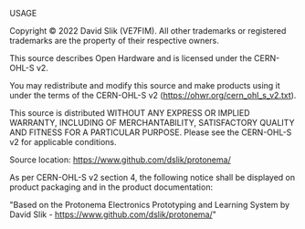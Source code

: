 USAGE

Copyright © 2022 David Slik (VE7FIM). All other trademarks or registered trademarks are the property of their respective owners.

This source describes Open Hardware and is licensed under the CERN-OHL-S v2.

You may redistribute and modify this source and make products using it under the terms of the CERN-OHL-S v2 (https://ohwr.org/cern_ohl_s_v2.txt).

This source is distributed WITHOUT ANY EXPRESS OR IMPLIED WARRANTY, INCLUDING OF MERCHANTABILITY, SATISFACTORY QUALITY AND FITNESS FOR A PARTICULAR PURPOSE. Please see the CERN-OHL-S v2 for applicable conditions.

Source location: https://www.github.com/dslik/protonema/

As per CERN-OHL-S v2 section 4, the following notice shall be displayed on product packaging and in the product documentation:

"Based on the Protonema Electronics Prototyping and Learning System by David Slik - https://www.github.com/dslik/protonema/"